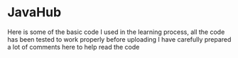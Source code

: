 # JavaHub
Here is some of the basic code I used in the learning process, all the code has been tested to work properly before uploading
I have carefully prepared a lot of comments here to help read the code
